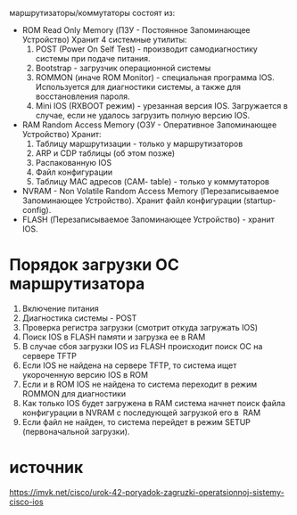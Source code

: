 маршрутизаторы/коммутаторы состоят из:
- ROM Read Only Memory (ПЗУ - Постоянное Запоминающее Устройство)
	 Хранит 4 системные утилиты:
	1. POST (Power On Self Test) - производит самодиагностику системы при подаче питания.
    2. Bootstrap - загрузчик операционной системы
    3. ROMMON (иначе ROM Monitor) - специальная программа IOS. Используется для диагностики системы, а также для восстановления пароля.
    4. Mini IOS (RXBOOT режим) - урезанная версия IOS. Загружается в случае, если не удалось загрузить полную версию IOS.
- RAM Random Access Memory (ОЗУ - Оперативное Запоминающее Устройство)
	Хранит:
	1. Таблицу маршрутизации - только у маршрутизаторов
    2. ARP и CDP таблицы (об этом позже)
    3. Распакованную IOS
    4. Файл конфигурации
    5. Таблицу MAC адресов (CAM- table) - только у коммутаторов
- NVRAM - Non Volatile Random Access Memory (Перезаписываемое Запоминающее Устройство). Хранит файл конфигурации (startup-config).
- FLASH (Перезаписываемое Запоминающее Устройство) - хранит IOS.
# Порядок загрузки ОС маршрутизатора 

1. Включение питания
2. Диагностика системы - POST
3. Проверка регистра загрузки (смотрит откуда загружать IOS)
4. Поиск IOS в FLASH памяти и загрузка ее в RAM
5. В случае сбоя загрузки IOS из FLASH происходит поиск ОС на сервере TFTP
6. Если IOS не найдена на сервере TFTP, то система ищет укороченную версию IOS в ROM
7. Если и в ROM IOS не найдена то система переходит в режим ROMMON для диагностики
8. Как только IOS будет загружена в RAM система начнет поиск файла конфигурации в NVRAM с последующей загрузкой его в  RAM
9. Если файл не найден, то система перейдет в режим SETUP (первоначальной загрузки).
# источник
https://imvk.net/cisco/urok-42-poryadok-zagruzki-operatsionnoj-sistemy-cisco-ios